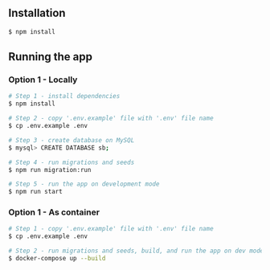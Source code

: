## Installation

```bash
$ npm install
```

## Running the app

### Option 1 - Locally

```bash
# Step 1 - install dependencies
$ npm install

# Step 2 - copy '.env.example' file with '.env' file name
$ cp .env.example .env 

# Step 3 - create database on MySQL
$ mysql> CREATE DATABASE sb;

# Step 4 - run migrations and seeds
$ npm run migration:run

# Step 5 - run the app on development mode
$ npm run start
```

### Option 1 - As container

```bash
# Step 1 - copy '.env.example' file with '.env' file name
$ cp .env.example .env 

# Step 2 - run migrations and seeds, build, and run the app on dev mode
$ docker-compose up --build
```
